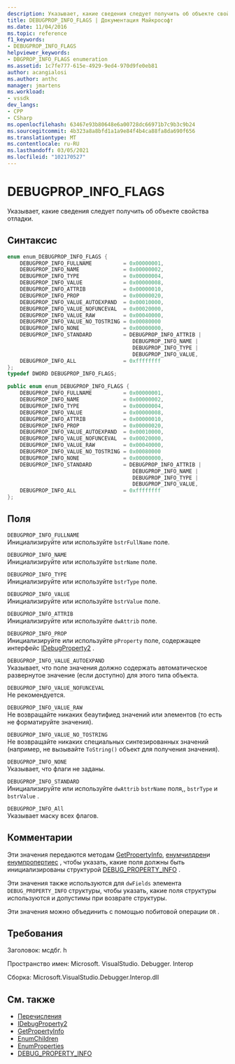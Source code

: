 ```yaml
---
description: Указывает, какие сведения следует получить об объекте свойства отладки.
title: DEBUGPROP_INFO_FLAGS | Документация Майкрософт
ms.date: 11/04/2016
ms.topic: reference
f1_keywords:
- DEBUGPROP_INFO_FLAGS
helpviewer_keywords:
- DBGPROP_INFO_FLAGS enumeration
ms.assetid: 1c7fe777-615e-4929-9ed4-970d9fe0eb81
author: acangialosi
ms.author: anthc
manager: jmartens
ms.workload:
- vssdk
dev_langs:
- CPP
- CSharp
ms.openlocfilehash: 63467e93b80648e6a00728dc66971b7c9b3c9b24
ms.sourcegitcommit: 4b323a8a8bfd1a1a9e84f4b4ca88fa8da690f656
ms.translationtype: MT
ms.contentlocale: ru-RU
ms.lasthandoff: 03/05/2021
ms.locfileid: "102170527"
---
```

# <a name="debugprop_info_flags"></a>DEBUGPROP_INFO_FLAGS
Указывает, какие сведения следует получить об объекте свойства отладки.

## <a name="syntax"></a>Синтаксис

```cpp
enum enum_DEBUGPROP_INFO_FLAGS {
    DEBUGPROP_INFO_FULLNAME          = 0x00000001,
    DEBUGPROP_INFO_NAME              = 0x00000002,
    DEBUGPROP_INFO_TYPE              = 0x00000004,
    DEBUGPROP_INFO_VALUE             = 0x00000008,
    DEBUGPROP_INFO_ATTRIB            = 0x00000010,
    DEBUGPROP_INFO_PROP              = 0x00000020,
    DEBUGPROP_INFO_VALUE_AUTOEXPAND  = 0x00010000,
    DEBUGPROP_INFO_VALUE_NOFUNCEVAL  = 0x00020000,
    DEBUGPROP_INFO_VALUE_RAW         = 0x00040000,
    DEBUGPROP_INFO_VALUE_NO_TOSTRING = 0x00080000
    DEBUGPROP_INFO_NONE              = 0x00000000,
    DEBUGPROP_INFO_STANDARD          = DEBUGPROP_INFO_ATTRIB |
                                        DEBUGPROP_INFO_NAME |
                                        DEBUGPROP_INFO_TYPE |
                                        DEBUGPROP_INFO_VALUE,
    DEBUGPROP_INFO_ALL               = 0xffffffff
};
typedef DWORD DEBUGPROP_INFO_FLAGS;
```

```csharp
public enum enum_DEBUGPROP_INFO_FLAGS {
    DEBUGPROP_INFO_FULLNAME          = 0x00000001,
    DEBUGPROP_INFO_NAME              = 0x00000002,
    DEBUGPROP_INFO_TYPE              = 0x00000004,
    DEBUGPROP_INFO_VALUE             = 0x00000008,
    DEBUGPROP_INFO_ATTRIB            = 0x00000010,
    DEBUGPROP_INFO_PROP              = 0x00000020,
    DEBUGPROP_INFO_VALUE_AUTOEXPAND  = 0x00010000,
    DEBUGPROP_INFO_VALUE_NOFUNCEVAL  = 0x00020000,
    DEBUGPROP_INFO_VALUE_RAW         = 0x00040000,
    DEBUGPROP_INFO_VALUE_NO_TOSTRING = 0x00080000
    DEBUGPROP_INFO_NONE              = 0x00000000,
    DEBUGPROP_INFO_STANDARD          = DEBUGPROP_INFO_ATTRIB |
                                        DEBUGPROP_INFO_NAME |
                                        DEBUGPROP_INFO_TYPE |
                                        DEBUGPROP_INFO_VALUE,
    DEBUGPROP_INFO_ALL               = 0xffffffff
};
```

## <a name="fields"></a>Поля
`DEBUGPROP_INFO_FULLNAME`\
Инициализируйте или используйте `bstrFullName` поле.

`DEBUGPROP_INFO_NAME`\
Инициализируйте или используйте `bstrName` поле.

`DEBUGPROP_INFO_TYPE`\
Инициализируйте или используйте `bstrType` поле.

`DEBUGPROP_INFO_VALUE`\
Инициализируйте или используйте `bstrValue` поле.

`DEBUGPROP_INFO_ATTRIB`\
Инициализируйте или используйте `dwAttrib` поле.

`DEBUGPROP_INFO_PROP`\
Инициализируйте или используйте `pProperty` поле, содержащее интерфейс [IDebugProperty2](../../../extensibility/debugger/reference/idebugproperty2.md) .

`DEBUGPROP_INFO_VALUE_AUTOEXPAND`\
Указывает, что поле значения должно содержать автоматическое развернутое значение (если доступно) для этого типа объекта.

`DEBUGPROP_INFO_VALUE_NOFUNCEVAL`\
Не рекомендуется.

`DEBUGPROP_INFO_VALUE_RAW`\
Не возвращайте никаких беаутифиед значений или элементов (то есть не форматируйте значения).

`DEBUGPROP_INFO_VALUE_NO_TOSTRING`\
Не возвращайте никаких специальных синтезированных значений (например, не вызывайте `ToString()` объект для получения значения).

`DEBUGPROP_INFO_NONE`\
Указывает, что флаги не заданы.

`DEBUGPROP_INFO_STANDARD`\
Инициализируйте или используйте `dwAttrib` `bstrName` поля,, `bstrType` и `bstrValue` .

`DEBUGPROP_INFO_All`\
Указывает маску всех флагов.

## <a name="remarks"></a>Комментарии
Эти значения передаются методам [GetPropertyInfo](../../../extensibility/debugger/reference/idebugproperty2-getpropertyinfo.md), [енумчилдрен](../../../extensibility/debugger/reference/idebugproperty2-enumchildren.md)и [енумпропертиес](../../../extensibility/debugger/reference/idebugstackframe2-enumproperties.md) , чтобы указать, какие поля должны быть инициализированы структурой [DEBUG_PROPERTY_INFO](../../../extensibility/debugger/reference/debug-property-info.md) .

Эти значения также используются для `dwFields` элемента `DEBUG_PROPERTY_INFO` структуры, чтобы указать, какие поля структуры используются и допустимы при возврате структуры.

Эти значения можно объединить с помощью побитовой операции `OR` .

## <a name="requirements"></a>Требования
Заголовок: мсдбг. h

Пространство имен: Microsoft. VisualStudio. Debugger. Interop

Сборка: Microsoft.VisualStudio.Debugger.Interop.dll

## <a name="see-also"></a>См. также
- [Перечисления](../../../extensibility/debugger/reference/enumerations-visual-studio-debugging.md)
- [IDebugProperty2](../../../extensibility/debugger/reference/idebugproperty2.md)
- [GetPropertyInfo](../../../extensibility/debugger/reference/idebugproperty2-getpropertyinfo.md)
- [EnumChildren](../../../extensibility/debugger/reference/idebugproperty2-enumchildren.md)
- [EnumProperties](../../../extensibility/debugger/reference/idebugstackframe2-enumproperties.md)
- [DEBUG_PROPERTY_INFO](../../../extensibility/debugger/reference/debug-property-info.md)
